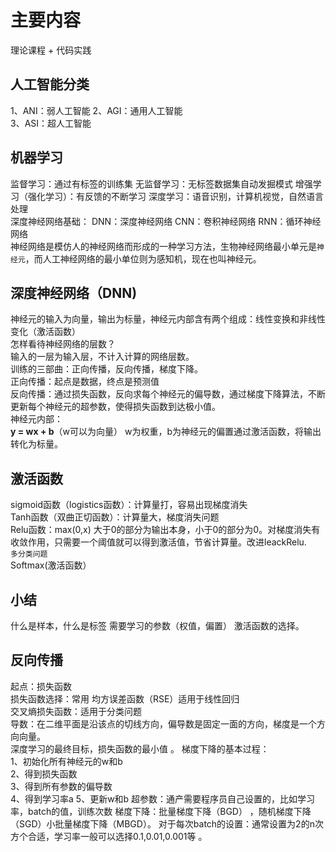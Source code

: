 # 主要内容
理论课程 + 代码实践 
## 人工智能分类   
1、ANI：弱人工智能
2、AGI：通用人工智能  
3、ASI：超人工智能
## 机器学习   
监督学习：通过有标签的训练集
无监督学习：无标签数据集自动发掘模式
增强学习（强化学习）：有反馈的不断学习
深度学习：语音识别，计算机视觉，自然语言处理  
深度神经网络基础：
DNN：深度神经网络  CNN：卷积神经网络  RNN：循环神经网络  
神经网络是模仿人的神经网络而形成的一种学习方法，生物神经网络最小单元是`神经元`，而人工神经网络的最小单位则为感知机，现在也叫神经元。  
## 深度神经网络（DNN)  
神经元的输入为向量，输出为标量，神经元内部含有两个组成：线性变换和非线性变化（激活函数）   
怎样看待神经网络的层数？   
输入的一层为输入层，不计入计算的网络层数。  
训练的三部曲：正向传播，反向传播，梯度下降。  
正向传播：起点是数据，终点是预测值   
反向传播：通过损失函数，反向求每个神经元的偏导数，通过梯度下降算法，不断更新每个神经元的超参数，使得损失函数到达极小值。  
神经元内部：  
**y  = wx + b**（w可以为向量） w为权重，b为神经元的偏置通过激活函数，将输出转化为标量。  
## 激活函数   
sigmoid函数（logistics函数）：计算量打，容易出现梯度消失   
Tanh函数（双曲正切函数）：计算量大，梯度消失问题   
Relu函数：max(0,x) 大于0的部分为输出本身，小于0的部分为0。对梯度消失有收敛作用，只需要一个阈值就可以得到激活值，节省计算量。改进leackRelu.  
`多分类问题`   
Softmax(激活函数）
## 小结  
什么是样本，什么是标签
需要学习的参数（权值，偏置）
激活函数的选择。  
## 反向传播  
起点：损失函数   
损失函数选择：常用 均方误差函数（RSE）适用于线性回归    
交叉熵损失函数：适用于分类问题  
导数：在二维平面是沿该点的切线方向，偏导数是固定一面的方向，梯度是一个方向向量。  
深度学习的最终目标，损失函数的最小值 。
梯度下降的基本过程：  
1、初始化所有神经元的w和b   
2、得到损失函数  
3、得到所有参数的偏导数   
4、得到学习率a 
5、更新w和b
超参数：通产需要程序员自己设置的，比如学习率，batch的值，训练次数 
梯度下降：批量梯度下降（BGD） ，随机梯度下降（SGD）小批量梯度下降（MBGD）。
对于每次batch的设置：通常设置为2的n次方个合适，学习率一般可以选择0.1,0.01,0.001等 。

